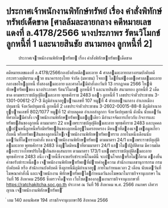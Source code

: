 
# ประกาศเจ้าพนักงานพิทักษ์ทรัพย์ เรื่อง คำสั่งพิทักษ์ทรัพย์เด็ดขาด [ศาลล้มละลายกลาง คดีหมายเลขแดงที่ ล.4178/2566 นางประภาพร รัตนวิโมกข์ ลูกหนี้ที่ 1 และนายสินชัย สนามทอง ลูกหนี้ที่ 2]
      
      

      
      

 
 
 
 
 
ประกาศเจาพนักงานพิทักษทรัพย
เรื่อง คําสั่งพิทักษทรัพยเด็ดขาด
__________________________________
คดีหมายเลขแดงที่ ล.4178/2566กองบังคับคดีลมละลาย 4
ศาลลมละลายกลางกรมบังคับคดี 
กระทรวงยุติธรรม
ดวย  ธนาคารกรุงไทย  จํากัด  (มหาชน)  โจทก  ไดยื่นฟองตอศาลลมละลายกลางขอใหลูกหนี้
ทั้งสองลมละลาย  และศาลไดมีคําสั่งลงวันที่  13  กรกฎาคม  2566  ใหพิทักษทรัพยของ  นางประภาพร
รัตนวิโมกข  ลูกหนี้ที่  1  และนายสินชัย  สนามทอง  ลูกหนี้ที่  2  เด็ดขาด  ตามพระราชบัญญัติลมละลาย
พุทธศักราช 2483 แลว
ลูกหนี้ที่  1  เลขประจําตัวประชาชน  3-1301-00612-27-3 มีภูมิลําเนาอยูบานเลขที่
107 หมูที่ 4 ตําบลบานกลาง อําเภอเมืองปทุมธานี จังหวัดปทุมธานี
ลูกหนี้ที่  2  เลขประจําตัวประชาชน  3-2602-00015-88-8 มีภูมิลําเนาอยูบานเลขที่
802/1077 หมูที่ 12 ตําบลคูคต อําเภอลําลูกกา จังหวัดปทุมธานี
ดังนั้น  นับแตวันที่ศาลไดมีคําสั่ง  เจาพนักงานพิทักษทรัพยแตผูเดียว  มีอํานาจจัดการเกี่ยวกับ
กิจการและทรัพยสินของลูกหนี้  ตามมาตรา  22  แหงพระราชบัญญัติลมละลาย  พุทธศักราช  2483
และบุคคลผูเปนหนี้ลูกหนี้หรือมีทรัพยสินของลูกหนี้อยูในครอบครอง   มีหนาที่ตองแจงขอมูลเกี่ยวกับหนี้
หรือทรัพยสินของลูกหนี้ใหเจาพนักงานพิทักษทรัพยทราบ     ภายในหนึ่งเดือนนับแตวันที่ไดทราบคําสั่ง
ของเจาพนักงานพิทักษทรัพย  ตามมาตรา  24/1  แหงพระราชบัญญัติลมละลาย  พุทธศักราช  2483
ซึ่งผูใดมีหนาที่ตามมาตรา  24/1  แลวไมปฏิบัติตาม  มีความผิดตองระวางโทษปรับไมเกินสองแสนบาท
ตามมาตรา 173/1 แหงพระราชบัญญัติลมละลาย พุทธศักราช 2483
อนึ่ง  เจาหนี้ซึ่งจะขอรับชําระหนี้ในคดีนี้  จะเปนโจทกหรือไมก็ตาม  ตองยื่นคําขอรับชําระหนี้ตอ
เจาพนักงานพิทักษทรัพยที่ฝายคําคูความ สํานักงานเลขานุการกรม กรมบังคับคดี หรือ สํานักงานบังคับคดี
ซึ่งลูกหนี้มีภูมิลําเนาอยู  ภายในกําหนดเวลา  2  เดือน  นับแตวันที่โฆษณาคําสั่งนี้  และเจาพนักงาน
พิทักษทรัพยไดกําหนดวันลงโฆษณาในราชกิจจานุเบกษา  ในวันที่  16  สิงหาคม  2566  ซึ่งตรวจไดจาก
เว็บไซตของกลุมงานราชกิจจานุเบกษาที่ https://ratchakitcha.soc.go.th
ประกาศ ณ วันที่ 16 สิงหาคม พ.ศ. 2566
กนกพร เลิศวรญาณ
เจาพนักงานพิทักษทรัพย
้
 
่
เลม   140   ตอนพิเศษ   194    งราชกิจจานุเบกษา16   สิงหาคม   2566